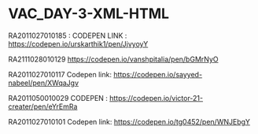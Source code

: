 # VAC_DAY-3-XML-HTML


RA2011027010185 : CODEPEN LINK : https://codepen.io/urskarthik1/pen/JjvyoyY


RA2111028010129
https://codepen.io/vanshpitalia/pen/bGMrNyO

RA2011027010117
Codepen link: https://codepen.io/sayyed-nabeel/pen/XWqaJgv

RA2011050010029
CODEPEN : https://codepen.io/victor-21-creater/pen/eYrEmRa

RA2011027010101
Codepen link: https://codepen.io/tg0452/pen/WNJEbgY
